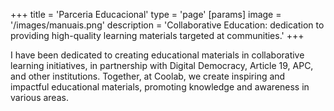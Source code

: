 +++
title = 'Parceria Educacional'
type = 'page'
[params]
    image = '/images/manuais.png'
    description = 'Collaborative Education: dedication to providing high-quality learning materials targeted at communities.'
+++

I have been dedicated to creating educational materials in collaborative learning initiatives, in partnership with Digital Democracy, Article 19, APC, and other institutions. Together, at Coolab, we create inspiring and impactful educational materials, promoting knowledge and awareness in various areas.

